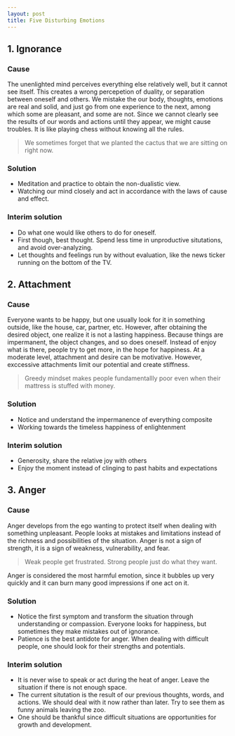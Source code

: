 ```yaml
---
layout: post
title: Five Disturbing Emotions
---
```


## 1. Ignorance

### Cause 

The unenlighted mind perceives everything else relatively well, but it cannot see itself. This creates a wrong percepetion of duality, or separation between oneself and others. We mistake the our body, thoughts, emotions are real and solid, and just go from one experience to the next, among which some are pleasant, and some are not. Since we cannot clearly see the results of our words and actions until they appear, we might cause troubles. It is like playing chess without knowing all the rules.

> We sometimes forget that we planted the cactus that we are sitting on right now.

### Solution

* Meditation and practice to obtain the non-dualistic view. 
* Watching our mind closely and act in accordance with the laws of cause and effect.

### Interim solution

* Do what one would like others to do for oneself.
* First though, best thought. Spend less time in unproductive situtations, and avoid over-analyzing.
* Let thoughts and feelings run by without evaluation, like the news ticker running on the bottom of the TV.

## 2. Attachment

### Cause

Everyone wants to be happy, but one usually look for it in something outside, like the house, car, partner, etc. However, after obtaining the desired object, one realize it is not a lasting happiness. Because things are impermanent, the object changes, and so does oneself. Instead of enjoy what is there, people try to get more, in the hope for happiness. At a moderate level, attachment and desire can be motivative. However, exccessive attachments limit our potential and create stiffness.

> Greedy mindset makes people fundamentallly poor even when their mattress is stuffed with money. 

### Solution

* Notice and understand the impermanence of everything composite
* Working towards the timeless happiness of enlightenment

### Interim solution

* Generosity, share the relative joy with others
* Enjoy the moment instead of clinging to past habits and expectations

## 3. Anger

### Cause

Anger develops from the ego wanting to protect itself when dealing with something unpleasant. People looks at mistakes and limitations instead of the richness and possibilities of the situation. Anger is not a sign of strength, it is a sign of weakness, vulnerability, and fear.

> Weak people get frustrated. Strong people just do what they want.

Anger is considered the most harmful emotion, since it bubbles up very quickly and it can burn many good impressions if one act on it.

### Solution

* Notice the first symptom and transform the situation through understanding or compassion. Everyone looks for happiness, but sometimes they make mistakes out of ignorance.
* Patience is the best antidote for anger. When dealing with difficult people, one should look for their strengths and potentials. 

### Interim solution

* It is never wise to speak or act during the heat of anger. Leave the situation if there is not enough space.
* The current situtation is the result of our previous thoughts, words, and actions. We should  deal with it now rather than later. Try to see them as funny animals leaving the zoo.
* One should be thankful since difficult situations are opportunities for growth and development.
